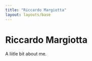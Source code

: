 ```yaml
---
title: "Riccardo Margiotta"
layout: layouts/base
---
```


# Riccardo Margiotta
A liitle bit about me.
